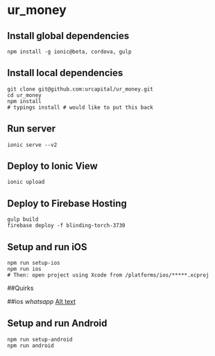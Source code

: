 # ur_money

## Install global dependencies
```script
npm install -g ionic@beta, cordova, gulp
```

## Install local dependencies
```script
git clone git@github.com:urcapital/ur_money.git
cd ur_money
npm install
# typings install # would like to put this back
```

## Run server
```script
ionic serve --v2
```

## Deploy to Ionic View
```script
ionic upload
```

## Deploy to Firebase Hosting
```script
gulp build
firebase deploy -f blinding-torch-3730
```

## Setup and run iOS
```script
npm run setup-ios
npm run ios
# Then: open project using Xcode from /platforms/ios/*****.xcproj
```
##Quirks

##ios
*whatsapp*
[Alt text](iosWhatsappQuirks?raw=true "Whatapp quirks for Invite")


## Setup and run Android
```script
npm run setup-android
npm run android
```
